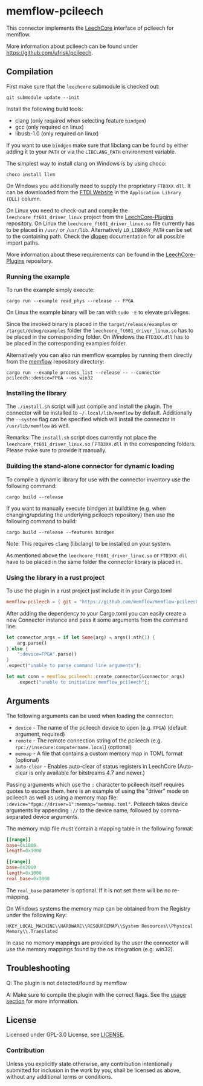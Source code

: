 # memflow-pcileech

This connector implements the [LeechCore](https://github.com/ufrisk/LeechCore) interface of pcileech for memflow.

More information about pcileech can be found under https://github.com/ufrisk/pcileech.


## Compilation

First make sure that the `leechcore` submodule is checked out:
```
git submodule update --init
```

Install the following build tools:
- clang (only required when selecting feature `bindgen`)
- gcc (only required on linux)
- libusb-1.0 (only required on linux)

If you want to use `bindgen` make sure that libclang can be found by either adding it to your `PATH` or via the `LIBCLANG_PATH` environment variable.

The simplest way to install clang on Windows is by using choco:
```
choco install llvm
```

On Windows you additionally need to supply the proprietary `FTD3XX.dll`. It can be downloaded from the [FTDI Website](https://www.ftdichip.com/Drivers/D3XX.htm) in the `Application Library (DLL)` column.

On Linux you need to check-out and compile the `leechcore_ft601_driver_linux` project from the [LeechCore-Plugins](https://github.com/ufrisk/LeechCore-plugins) repository. On Linux the `leechcore_ft601_driver_linux.so` file currently has to be placed in `/usr/` or `/usr/lib`. Alternatively `LD_LIBRARY_PATH` can be set to the containing path. Check the [dlopen](https://man7.org/linux/man-pages/man3/dlopen.3.html) documentation for all possible import paths.

More information about these requirements can be found in the [LeechCore-Plugins](https://github.com/ufrisk/LeechCore-plugins) repository.

### Running the example

To run the example simply execute:

```
cargo run --example read_phys --release -- FPGA
```

On Linux the example binary will be ran with `sudo -E` to elevate privileges.

Since the invoked binary is placed in the `target/release/examples` or `/target/debug/examples` folder the `leechcore_ft601_driver_linux.so` has to be placed in the corresponding folder.
On Windows the `FTD3XX.dll` has to be placed in the corresponding examples folder.

Alternatively you can also run memflow examples by running them directly from the [memflow](https://github.com/memflow/memflow) repository directory:
```
cargo run --example process_list --release -- --connector pcileech::device=FPGA --os win32
```

### Installing the library

The `./install.sh` script will just compile and install the plugin.
The connector will be installed to `~/.local/lib/memflow` by default.
Additionally the `--system` flag can be specified which will install the connector in `/usr/lib/memflow` as well.

Remarks: The `install.sh` script does currently not place the `leechcore_ft601_driver_linux.so` / `FTD3XX.dll` in the corresponding folders. Please make sure to provide it manually.

### Building the stand-alone connector for dynamic loading

To compile a dynamic library for use with the connector inventory use the following command:
```
cargo build --release
```

If you want to manually execute bindgen at buildtime (e.g. when changing/updating the underlying pcileech repository) then use the following command to build:
```
cargo build --release --features bindgen
```

Note: This requires `clang` (libclang) to be installed on your system.

As mentioned above the `leechcore_ft601_driver_linux.so` or `FTD3XX.dll` have to be placed in the same folder the connector library is placed in.

### Using the library in a rust project

To use the plugin in a rust project just include it in your Cargo.toml

```toml
memflow-pcileech = { git = "https://github.com/memflow/memflow-pcileech", branch = "main" }
```

After adding the dependency to your Cargo.toml you can easily create a new Connector instance and pass it some arguments from the command line:

```rust
let connector_args = if let Some(arg) = args().nth(1) {
    arg.parse()
} else {
    ":device=FPGA".parse()
}
.expect("unable to parse command line arguments");

let mut conn = memflow_pcileech::create_connector(&connector_args)
    .expect("unable to initialize memflow_pcileech");
```

## Arguments

The following arguments can be used when loading the connector:

- `device` - The name of the pcileech device to open (e.g. `FPGA`) (default argument, required)
- `remote` - The remote connection string of the pcileech (e.g. `rpc://insecure:computername.local`) (optional)
- `memmap` - A file that contains a custom memory map in TOML format (optional)
- `auto-clear` - Enables auto-clear of status registers in LeechCore (Auto-clear is only available for bitstreams 4.7 and newer.)

Passing arguments which use the `:` character to pcileech itself requires quotes to escape them. here is an example of using the "driver" mode on pcileech as well as using a memory map file: `:device="fpga://driver=1":memmap="memmap.toml"`. Pcileech takes device arguments by appending `://` to the device name, followed by comma-separated device arguments.

The memory map file must contain a mapping table in the following format:

```toml
[[range]]
base=0x1000
length=0x1000

[[range]]
base=0x2000
length=0x1000
real_base=0x3000
```

The `real_base` parameter is optional. If it is not set there will be no re-mapping.

On Windows systems the memory map can be obtained from the Registry under the following Key:
```
HKEY_LOCAL_MACHINE\\HARDWARE\\RESOURCEMAP\\System Resources\\Physical Memory\\.Translated
```

In case no memory mappings are provided by the user the connector will use the memory mappings found by the os integration (e.g. win32).

## Troubleshooting

Q: The plugin is not detected/found by memflow

A: Make sure to compile the plugin with the correct flags. See the [usage section](#using-the-library-in-a-rust-project) for more information.

## License

Licensed under GPL-3.0 License, see [LICENSE](LICENSE).

### Contribution

Unless you explicitly state otherwise, any contribution intentionally submitted for inclusion in the work by you, shall be licensed as above, without any additional terms or conditions.
